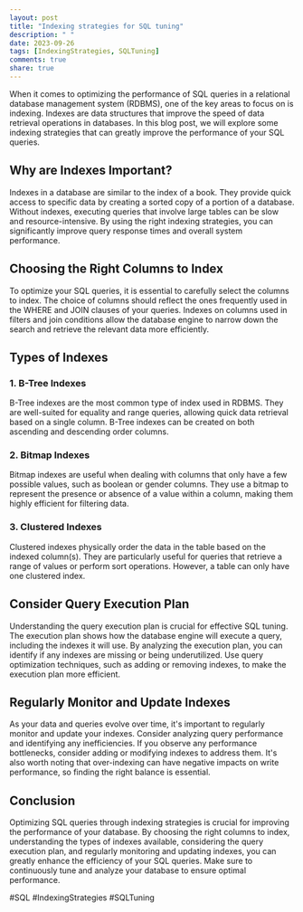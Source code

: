 ```yaml
---
layout: post
title: "Indexing strategies for SQL tuning"
description: " "
date: 2023-09-26
tags: [IndexingStrategies, SQLTuning]
comments: true
share: true
---
```


When it comes to optimizing the performance of SQL queries in a relational database management system (RDBMS), one of the key areas to focus on is indexing. Indexes are data structures that improve the speed of data retrieval operations in databases. In this blog post, we will explore some indexing strategies that can greatly improve the performance of your SQL queries.

## Why are Indexes Important?

Indexes in a database are similar to the index of a book. They provide quick access to specific data by creating a sorted copy of a portion of a database. Without indexes, executing queries that involve large tables can be slow and resource-intensive. By using the right indexing strategies, you can significantly improve query response times and overall system performance.

## Choosing the Right Columns to Index

To optimize your SQL queries, it is essential to carefully select the columns to index. The choice of columns should reflect the ones frequently used in the WHERE and JOIN clauses of your queries. Indexes on columns used in filters and join conditions allow the database engine to narrow down the search and retrieve the relevant data more efficiently.

## Types of Indexes

### 1. B-Tree Indexes

B-Tree indexes are the most common type of index used in RDBMS. They are well-suited for equality and range queries, allowing quick data retrieval based on a single column. B-Tree indexes can be created on both ascending and descending order columns.

### 2. Bitmap Indexes

Bitmap indexes are useful when dealing with columns that only have a few possible values, such as boolean or gender columns. They use a bitmap to represent the presence or absence of a value within a column, making them highly efficient for filtering data.

### 3. Clustered Indexes

Clustered indexes physically order the data in the table based on the indexed column(s). They are particularly useful for queries that retrieve a range of values or perform sort operations. However, a table can only have one clustered index.

## Consider Query Execution Plan

Understanding the query execution plan is crucial for effective SQL tuning. The execution plan shows how the database engine will execute a query, including the indexes it will use. By analyzing the execution plan, you can identify if any indexes are missing or being underutilized. Use query optimization techniques, such as adding or removing indexes, to make the execution plan more efficient.

## Regularly Monitor and Update Indexes

As your data and queries evolve over time, it's important to regularly monitor and update your indexes. Consider analyzing query performance and identifying any inefficiencies. If you observe any performance bottlenecks, consider adding or modifying indexes to address them. It's also worth noting that over-indexing can have negative impacts on write performance, so finding the right balance is essential.

## Conclusion

Optimizing SQL queries through indexing strategies is crucial for improving the performance of your database. By choosing the right columns to index, understanding the types of indexes available, considering the query execution plan, and regularly monitoring and updating indexes, you can greatly enhance the efficiency of your SQL queries. Make sure to continuously tune and analyze your database to ensure optimal performance.

#SQL #IndexingStrategies #SQLTuning